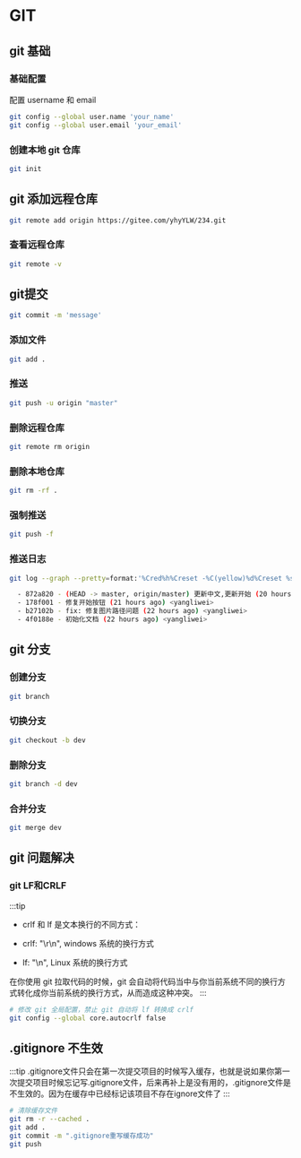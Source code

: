 # GIT

## git 基础

### 基础配置

配置 username 和 email

```bash
git config --global user.name 'your_name'
git config --global user.email 'your_email'
```

### 创建本地 git 仓库

```bash
git init
```

## git 添加远程仓库

```bash
git remote add origin https://gitee.com/yhyYLW/234.git
```

### 查看远程仓库

```bash
git remote -v
```

## git提交

```bash
git commit -m 'message'
```

### 添加文件

```bash
git add .
```

### 推送

```bash
git push -u origin "master"
```

### 删除远程仓库

```bash
git remote rm origin
```

### 删除本地仓库

```bash
git rm -rf .
```

### 强制推送

```bash
git push -f
```

### 推送日志

```bash
git log --graph --pretty=format:'%Cred%h%Creset -%C(yellow)%d%Creset %s %Cgreen(%cr) %C(bold blue)<%an>%Creset' --abbrev-commit
```

```bash
  - 872a820 - (HEAD -> master, origin/master) 更新中文,更新开始 (20 hours ago) <yangliwei>
  - 178f001 - 修复开始按钮 (21 hours ago) <yangliwei>
  - b27102b - fix: 修复图片路径问题 (22 hours ago) <yangliwei>
  - 4f0188e - 初始化文档 (22 hours ago) <yangliwei>
```

## git 分支

### 创建分支

```bash
git branch
```

### 切换分支

```bash
git checkout -b dev
```

### 删除分支

```bash
git branch -d dev
```

### 合并分支

```bash
git merge dev
```

## git 问题解决

### git LF和CRLF


:::tip

* crlf 和 lf 是文本换行的不同方式：

* crlf: "\r\n", windows 系统的换行方式

* lf: "\n", Linux 系统的换行方式

在你使用 git 拉取代码的时候，git 会自动将代码当中与你当前系统不同的换行方式转化成你当前系统的换行方式，从而造成这种冲突。
:::

```bash
# 修改 git 全局配置，禁止 git 自动将 lf 转换成 crlf
git config --global core.autocrlf false
```

## .gitignore 不生效

:::tip
.gitignore文件只会在第一次提交项目的时候写入缓存，也就是说如果你第一次提交项目时候忘记写.gitignore文件，后来再补上是没有用的，.gitignore文件是不生效的。因为在缓存中已经标记该项目不存在ignore文件了
:::


```bash
# 清除缓存文件
git rm -r --cached .
git add .
git commit -m ".gitignore重写缓存成功"
git push
```

